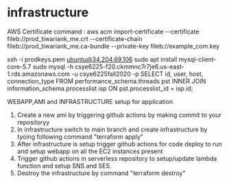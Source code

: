 # infrastructure


AWS Certificate command : aws acm import-certificate --certificate fileb://prod_tiwariank_me.crt --certificate-chain fileb://prod_tiwariank_me.ca-bundle --private-key fileb://example_com.key


ssh -i prodkeys.pem ubuntu@34.204.69.106
sudo apt install mysql-client-core-5.7
sudo mysql -h csye6225-f20.ckmmnc7r7je6.us-east-1.rds.amazonaws.com -u csye6225fall2020 -p
SELECT id, user, host, connection_type FROM performance_schema.threads pst INNER JOIN information_schema.processlist isp ON pst.processlist_id = isp.id;




WEBAPP,AMI and INFRASTRUCTURE setup for application

1. Create a new ami by triggering github actions by making commit to your repositoryy
2. In infrastructure switch to main branch and create infrastructure by tyoing following command "terraform apply"
3. After infrastructure is setup trigger github actions for code deploy to run and setup webapp on all the EC2 instances present
4. Trigger github actions in serverless repository to setup/update lambda function and setup SNS and SES.
5. Destroy the infrastructure by command "terraform destroy"
